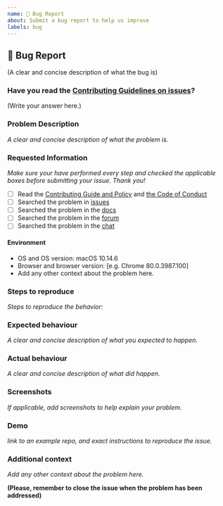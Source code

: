```yaml
---
name: 🐛 Bug Report
about: Submit a bug report to help us improve
labels: bug
---
```


## 🐛 Bug Report

(A clear and concise description of what the bug is)

### Have you read the [Contributing Guidelines on issues](../CONTRIBUTING.md#ways-to-contribute)?

(Write your answer here.)

### Problem Description
_A clear and concise description of what the problem is._

### Requested Information
_Make sure your have performed every step and checked the applicable boxes before submitting your issue. Thank you!_

- [ ] Read the [Contributing Guide and Policy](../CONTRIBUTING.md) and [the Code of Conduct](../CODE_OF_CONDUCT.md)
- [ ] Searched the problem in [issues](https://github.com/{{github_account}}/{{repo_name}}/issues)
- [ ] Searched the problem in the [docs](https://{{repo_name}}.github.io/docs/#/help/FAQ)
- [ ] Searched the problem in the [forum]({{forum_url}})
- [ ] Searched the problem in the [chat]({{discord_url}})

#### Environment

- OS and OS version: macOS 10.14.6 
- Browser and browser version: [e.g. Chrome 80.0.3987.100]
- Add any other context about the problem here.

### Steps to reproduce
_Steps to reproduce the behavior:_


### Expected behaviour
_A clear and concise description of what you expected to happen._

### Actual behaviour
_A clear and concise description of what did happen._

<!--
  Did something go wrong?
  Is something broken, or not behaving as you expected?
  Describe this section in detail, and attach screenshots if possible.
  Don't just say "it doesn't work"!
-->

### Screenshots
_If applicable, add screenshots to help explain your problem._


### Demo
_link to an example repo, and exact instructions to reproduce the issue._

<!--
  Please remember that:

    * The person fixing the bug would have to do that anyway. Please be respectful of their time.
    * You might figure out the issues yourself as you work on extracting it.

  Thanks for helping us help you!
-->

### Additional context
_Add any other context about the problem here._


**(Please, remember to close the issue when the problem has been addressed)**
